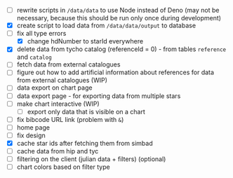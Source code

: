 - [ ] rewrite scripts in `/data/data` to use Node instead of Deno 
  (may not be necessary, because this should be run only once during development)
- [x] create script to load data from `/data/data/output` to database
- [ ] fix all type errors 
  - [x] change hdNumber to starId everywhere
- [x] delete data from tycho catalog (referenceId = 0) - from tables `reference` and `catalog`
- [ ] fetch data from external catalogues
- [ ] figure out how to add artificial information about references for data from external catalogues (WIP)
- [ ] data export on chart page
- [ ] data export page - for exporting data from multiple stars
- [ ] make chart interactive (WIP)
  - [ ] export only data that is visible on a chart
- [ ] fix bibcode URL link (problem with `&`)
- [ ] home page 
- [ ] fix design
- [x] cache star ids after fetching them from simbad
- [ ] cache data from hip and tyc
- [ ] filtering on the client (julian data + filters) (optional)
- [ ] chart colors based on filter type